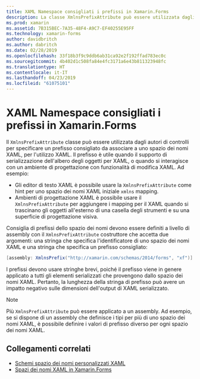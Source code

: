 ```yaml
---
title: XAML Namespace consigliati i prefissi in Xamarin.Forms
description: La classe XmlnsPrefixAttribute può essere utilizzata dagli autori di controlli per specificare un prefisso consigliato da associare a uno spazio dei nomi XAML, per l'utilizzo XAML.
ms.prod: xamarin
ms.assetid: 7B315BEC-7A35-48F4-A9C7-EF40255E95FF
ms.technology: xamarin-forms
author: davidbritch
ms.author: dabritch
ms.date: 02/28/2019
ms.openlocfilehash: 33f18b3f9c9ddb6ab31ca92e2f192ffad783ec0c
ms.sourcegitcommit: 4b402d1c508fa84e4fc3171a6e43b811323948fc
ms.translationtype: HT
ms.contentlocale: it-IT
ms.lasthandoff: 04/23/2019
ms.locfileid: "61075101"
---
```

# <a name="xaml-namespace-recommended-prefixes-in-xamarinforms"></a>XAML Namespace consigliati i prefissi in Xamarin.Forms

Il `XmlnsPrefixAttribute` classe può essere utilizzata dagli autori di controlli per specificare un prefisso consigliato da associare a uno spazio dei nomi XAML, per l'utilizzo XAML. Il prefisso è utile quando il supporto di serializzazione dell'albero degli oggetti per XAML, o quando si interagisce con un ambiente di progettazione con funzionalità di modifica XAML. Ad esempio:

- Gli editor di testo XAML è possibile usare la `XmlnsPrefixAttribute` come hint per uno spazio dei nomi XAML iniziale `xmlns` mapping.
- Ambienti di progettazione XAML è possibile usare il `XmlnsPrefixAttribute` per aggiungere i mapping per il XAML quando si trascinano gli oggetti all'esterno di una casella degli strumenti e su una superficie di progettazione visiva.

Consiglia di prefissi dello spazio dei nomi devono essere definiti a livello di assembly con il `XmlnsPrefixAttribute` costruttore che accetta due argomenti: una stringa che specifica l'identificatore di uno spazio dei nomi XAML e una stringa che specifica un prefisso consigliato:

```csharp
[assembly: XmlnsPrefix("http://xamarin.com/schemas/2014/forms", "xf")]
```

I prefissi devono usare stringhe brevi, poiché il prefisso viene in genere applicato a tutti gli elementi serializzati che provengono dallo spazio dei nomi XAML. Pertanto, la lunghezza della stringa di prefisso può avere un impatto negativo sulle dimensioni dell'output di XAML serializzato.

> [!NOTE]
> Più `XmlnsPrefixAttribute` può essere applicato a un assembly. Ad esempio, se si dispone di un assembly che definisce i tipi per più di uno spazio dei nomi XAML, è possibile definire i valori di prefisso diverso per ogni spazio dei nomi XAML.

## <a name="related-links"></a>Collegamenti correlati

- [Schemi spazio dei nomi personalizzati XAML](custom-namespace-schemas.md)
- [Spazi dei nomi XAML in Xamarin.Forms](namespaces.md)

